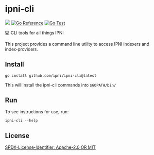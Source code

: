 # ipni-cli
[![](https://img.shields.io/badge/made%20by-Protocol%20Labs-blue.svg?style=flat-square)](https://protocol.ai)
[![Go Reference](https://pkg.go.dev/badge/github.com/ipni/ipni-cli.svg)](https://pkg.go.dev/github.com/ipni/ipni-cli)
[![Go Test](https://github.com/ipni/ipni-cli/actions/workflows/go-test.yml/badge.svg)](https://github.com/ipni/ipni-cli/actions/workflows/go-test.yml)

:computer: CLI tools for all things IPNI

This project provides a command line utility to access IPNI indexers and index-providers.

## Install

```sh
go install github.com/ipni/ipni-cli@latest
```

This will install the ipni-cli commands into `$GOPATH/bin/`

## Run

To see instructions for use, run:
```
ipni-cli --help
```

## License

[SPDX-License-Identifier: Apache-2.0 OR MIT](LICENSE.md)
